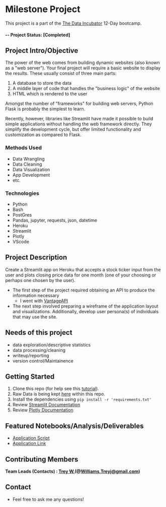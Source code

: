 # Milestone Project
This project is a part of the [The Data Incubator](https://www.thedataincubator.com/) 12-Day bootcamp. 

#### -- Project Status: [Completed]

## Project Intro/Objective
The power of the web comes from building dynamic websites (also known as a "web server"). Your final project will require a basic website to display the results. These usually consist of three main parts:

   1. A database to store the data
   2. A middle layer of code that handles the "business logic" of the website
   3. HTML which is rendered to the user

Amongst the number of "frameworks" for building web servers, Python Flask is probably the simplest to learn.

Recently, however, libraries like Streamlit have made it possible to build simple applications without handling the web framework directly. They simplify the development cycle, but offer limited functionality and customization as compared to Flask.
 

### Methods Used
* Data Wrangling
* Data Cleaning
* Data Visualization
* App Development
* etc.

### Technologies
* Python
* Bash
* PostGres
* Pandas, jupyter, requests, json, datetime
* Heroku
* Streamlit
* Plotly
* VScode

## Project Description
Create a Streamlit app on Heroku that accepts a stock ticker input from the user and plots closing price data for one month (one of your choosing or perhaps one chosen by the user). 

- The first step of the project required obtaining an API to produce the information necessary
  * I went with [VantageAPI](https://www.alphavantage.co/)
- The next step involved preparing a wireframe of the application layout and visualizations. Additionally, develop user persona(s) of individuals that may use the site.   

## Needs of this project

- data exploration/descriptive statistics
- data processing/cleaning
- writeup/reporting
- version control/Maintainence

## Getting Started

1. Clone this repo (for help see this [tutorial](https://help.github.com/articles/cloning-a-repository/)).
2. Raw Data is being kept [here](https://github.com/Kiddxtrizz/project_milestone_TW) within this repo.
3. Install the dependencies using `pip install -r 'requirements.txt'`
4. Review [Streamlit Documentation](https://docs.streamlit.io/library/api-reference)
5. Review [Plotly Documentation](https://plotly.com/python/getting-started/)

## Featured Notebooks/Analysis/Deliverables
* [Application Script](https://github.com/Kiddxtrizz/project_milestone_TW/blob/main/app.py)
* [Application Link](https://treyw-dataincubator-project.herokuapp.com/)



## Contributing Members

**Team Leads (Contacts) : [Trey W.](https://github.com/KiddxTrizz)(@Williams.Treyj@gmail.com)**

## Contact
* Feel free to ask me any questions!  
